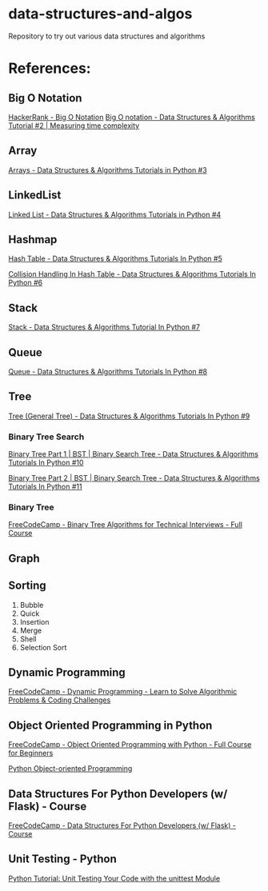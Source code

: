# data-structures-and-algos

Repository to try out various data structures and algorithms

# References:

## Big O Notation

[HackerRank - Big O Notation](!https://youtu.be/v4cd1O4zkGw)
[Big O notation - Data Structures & Algorithms Tutorial #2 | Measuring time complexity](!https://youtu.be/IR_S8BC8KI0?list=PLeo1K3hjS3uu_n_a__MI_KktGTLYopZ12)

## Array

[Arrays - Data Structures & Algorithms Tutorials in Python #3](!https://youtu.be/gDqQf4Ekr2A?list=PLeo1K3hjS3uu_n_a__MI_KktGTLYopZ12)

## LinkedList

[Linked List - Data Structures & Algorithms Tutorials in Python #4](!https://youtu.be/qp8u-frRAnU?list=PLeo1K3hjS3uu_n_a__MI_KktGTLYopZ12)

## Hashmap

[Hash Table - Data Structures & Algorithms Tutorials In Python #5](!https://youtu.be/ea8BRGxGmlA?list=PLeo1K3hjS3uu_n_a__MI_KktGTLYopZ12)

[Collision Handling In Hash Table - Data Structures & Algorithms Tutorials In Python #6](!https://youtu.be/54iv1si4YCM?list=PLeo1K3hjS3uu_n_a__MI_KktGTLYopZ12)

## Stack

[Stack - Data Structures & Algorithms Tutorial In Python #7](!https://youtu.be/zwb3GmNAtFk?list=PLeo1K3hjS3uu_n_a__MI_KktGTLYopZ12)

## Queue

[Queue - Data Structures & Algorithms Tutorials In Python #8](!https://youtu.be/rUUrmGKYwHw?list=PLeo1K3hjS3uu_n_a__MI_KktGTLYopZ12)

## Tree

[Tree (General Tree) - Data Structures & Algorithms Tutorials In Python #9](!https://youtu.be/4r_XR9fUPhQ?list=PLeo1K3hjS3uu_n_a__MI_KktGTLYopZ12)

### Binary Tree Search

[Binary Tree Part 1 | BST | Binary Search Tree - Data Structures & Algorithms Tutorials In Python #10](!https://youtu.be/lFq5mYUWEBk?list=PLeo1K3hjS3uu_n_a__MI_KktGTLYopZ12)

[Binary Tree Part 2 | BST | Binary Search Tree - Data Structures & Algorithms Tutorials In Python #11](!https://youtu.be/JnrbMQyGLiU?list=PLeo1K3hjS3uu_n_a__MI_KktGTLYopZ12)

### Binary Tree

[FreeCodeCamp - Binary Tree Algorithms for Technical Interviews - Full Course](!https://youtu.be/fAAZixBzIAI)

## Graph

## Sorting

1. Bubble
2. Quick
3. Insertion
4. Merge
5. Shell
6. Selection Sort

## Dynamic Programming

[FreeCodeCamp - Dynamic Programming - Learn to Solve Algorithmic Problems & Coding Challenges
](!https://youtu.be/oBt53YbR9Kk)

## Object Oriented Programming in Python

[FreeCodeCamp - Object Oriented Programming with Python - Full Course for Beginners
](!https://youtu.be/Ej_02ICOIgs)

[Python Object-oriented Programming](!https://www.pythontutorial.net/python-oop/python-object-oriented-programming/)

## Data Structures For Python Developers (w/ Flask) - Course

[FreeCodeCamp - Data Structures For Python Developers (w/ Flask) - Course](!https://youtu.be/74NW-84BqbA)

## Unit Testing - Python

[Python Tutorial: Unit Testing Your Code with the unittest Module](!https://youtu.be/6tNS--WetLI)

